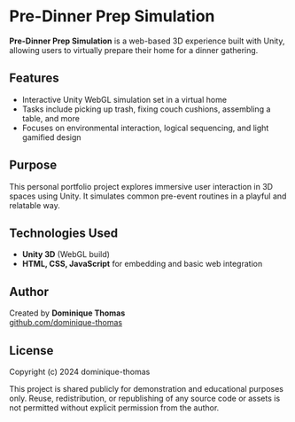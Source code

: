 # Pre-Dinner Prep Simulation

**Pre-Dinner Prep Simulation** is a web-based 3D experience built with Unity, allowing users to virtually prepare their home for a dinner gathering.

## Features
- Interactive Unity WebGL simulation set in a virtual home
- Tasks include picking up trash, fixing couch cushions, assembling a table, and more
- Focuses on environmental interaction, logical sequencing, and light gamified design

## Purpose
This personal portfolio project explores immersive user interaction in 3D spaces using Unity. It simulates common pre-event routines in a playful and relatable way.

## Technologies Used
- **Unity 3D** (WebGL build)
- **HTML, CSS, JavaScript** for embedding and basic web integration

## Author
Created by **Dominique Thomas**  
[github.com/dominique-thomas](https://github.com/dominique-thomas)

## License  
Copyright (c) 2024 dominique-thomas

This project is shared publicly for demonstration and educational purposes only. Reuse, redistribution, or republishing of any source code or assets is not permitted without explicit permission from the author.
